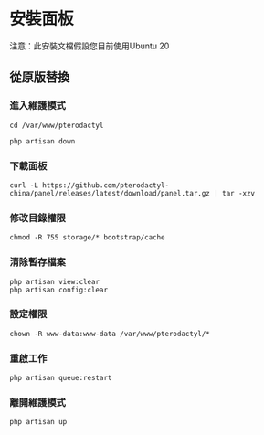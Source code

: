 # 安裝面板
注意：此安裝文檔假設您目前使用Ubuntu 20
## 從原版替換
### 進入維護模式
```
cd /var/www/pterodactyl

php artisan down
```
### 下載面板
```
curl -L https://github.com/pterodactyl-china/panel/releases/latest/download/panel.tar.gz | tar -xzv
```
### 修改目錄權限
```
chmod -R 755 storage/* bootstrap/cache
```
### 清除暫存檔案
```
php artisan view:clear
php artisan config:clear
```
### 設定權限
```
chown -R www-data:www-data /var/www/pterodactyl/*
```
### 重啟工作
```
php artisan queue:restart
```
### 離開維護模式
```
php artisan up
```
